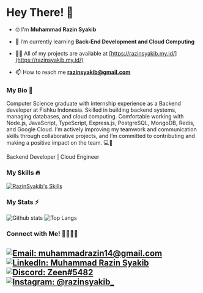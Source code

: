 # Hey There! 👋
- 🤓 I'm **Muhammad Razin Syakib**

- 🌱 I’m currently learning **Back-End Development and Cloud Computing**

- 👨‍💻 All of my projects are available at [https://razinsyakib.my.id/](https://razinsyakib.my.id/) 

- 📫 How to reach me **razinsyakib@gmail.com**

### My Bio 📄
Computer Science graduate with internship experience as a Backend developer at Fishku Indonesia. Skilled in building backend systems, managing databases, and cloud computing. Comfortable working with Node.js, JavaScript, TypeScript, Express.js, PostgreSQL, MongoDB, Redis, and Google Cloud. I’m actively improving my teamwork and communication skills through collaborative projects, and I’m committed to contributing and making a positive impact on the team. 💻🌱

Backend Developer | Cloud Engineer

### My Skills 🔥
[![RazinSyakib's Skills](https://skillicons.dev/icons?i=js,ts,nodejs,bun,express,postgres,redis,supabase,sequelize,firebase,postman,linux,ubuntu,docker,gcp,astro,react,tailwind,git)](https://skillicons.dev)

### My Stats ⚡
![Github stats](https://github-readme-stats.vercel.app/api?username=razinsyakib&theme=blueberry&count_private=true&hide_border=true&line_height=20) 
![Top Langs](https://github-readme-stats.vercel.app/api/top-langs/?username=RazinSyakib&hide=php,html,css,hack,java,c%2B%2B,Objective%2DC,Objective%2DC%2B%2B,ruby,starlark,cmake&exclude_repo=New-ParentCare,SekawanVehicle,Zeen-Blog,nyobarevert&layout=compact&theme=blueberry&count_private=true&hide_border=true) 

### Connect with Me! 🫱🏻‍🫲🏼
[![Email: muhammadrazin14@gmail.com](https://img.shields.io/badge/Gmail-D14836?style=for-the-badge&logo=gmail&logoColor=white)](mailto:muhammadrazin14@gmail.com)&nbsp;
[![LinkedIn: Muhammad Razin Syakib](https://img.shields.io/badge/LinkedIn-0077B5?style=for-the-badge&logo=linkedin&logoColor=white)](https://www.linkedin.com/in/muhammad-razin-syakib/)&nbsp;
[![Discord: Zeen#5482](https://img.shields.io/badge/Discord-7289DA?style=for-the-badge&logo=discord&logoColor=white)](https://discord.com/users/706507324642295809)&nbsp;
[![Instagram: @razinsyakib_](https://img.shields.io/badge/Instagram-E4405F?style=for-the-badge&logo=instagram&logoColor=white)](https://www.instagram.com/razinsyakib_/)&nbsp;
---
